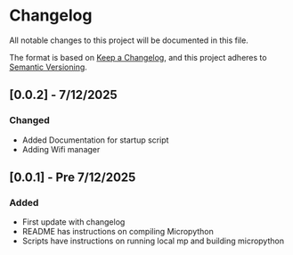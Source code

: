 # Changelog

All notable changes to this project will be documented in this file.

The format is based on [Keep a Changelog](https://keepachangelog.com/en/1.1.0/),
and this project adheres to [Semantic Versioning](https://semver.org/spec/v2.0.0.html).

## [0.0.2] - 7/12/2025

### Changed

- Added Documentation for startup script
- Adding Wifi manager


## [0.0.1] - Pre 7/12/2025

### Added

- First update with changelog
- README has instructions on compiling Micropython
- Scripts have instructions on running local mp and building micropython

